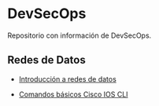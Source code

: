 # DevSecOps

Repositorio con información de DevSecOps.

## Redes de Datos
- [Introducción a redes de datos](https://colab.research.google.com/drive/1QldofoTIV4iCSEppejmteCKsCy4aNALS?usp=sharing)

- [Comandos básicos Cisco IOS CLI](https://colab.research.google.com/github/FerneyOAmaya/DevSecOps/blob/main/CiscoIOS_CLI.ipynb)
